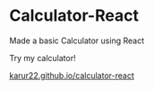 # Calculator-React
Made a basic Calculator using React

Try my calculator!

[karur22.github.io/calculator-react](https://karur22.github.io/calculator-react)
